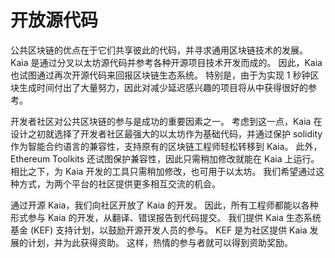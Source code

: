 # 开放源代码

公共区块链的优点在于它们共享彼此的代码，并寻求通用区块链技术的发展。 Kaia 是通过分叉以太坊源代码并参考各种开源项目技术开发而成的。 因此，Kaia 也试图通过再次开源代码来回报区块链生态系统。 特别是，由于为实现 1 秒钟区块生成时间付出了大量努力，因此对减少延迟感兴趣的项目将从中获得很好的参考。

开发者社区对公共区块链的参与是成功的重要因素之一。 考虑到这一点，Kaia 在设计之初就选择了开发者社区最强大的以太坊作为基础代码，并通过保护 solidity 作为智能合约语言的兼容性，支持原有的区块链工程师轻松转移到 Kaia。 此外，Ethereum Toolkits 还试图保护兼容性，因此只需稍加修改就能在 Kaia 上运行。 相比之下，为 Kaia 开发的工具只需稍加修改，也可用于以太坊。 我们希望通过这种方式，为两个平台的社区提供更多相互交流的机会。

通过开源 Kaia，我们向社区开放了 Kaia 的开发。 因此，所有工程师都能以各种形式参与 Kaia 的开发，从翻译、错误报告到代码提交。 我们提供 Kaia 生态系统基金 (KEF) 支持计划，以鼓励开源开发人员的参与。 KEF 是为社区提供 Kaia 发展的计划，并为此获得资助。 这样，热情的参与者就可以得到资助奖励。